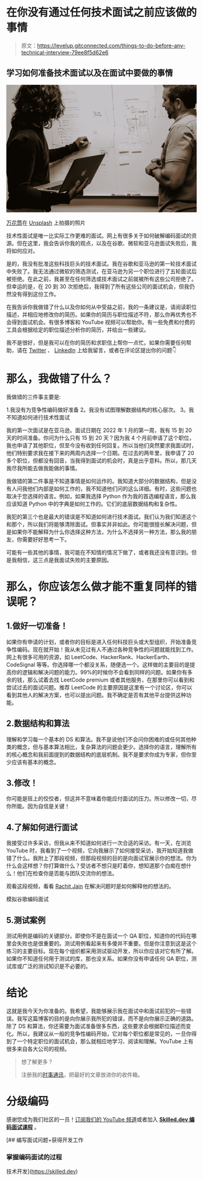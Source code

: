 # 在你没有通过任何技术面试之前应该做的事情

> 原文：<https://levelup.gitconnected.com/things-to-do-before-any-technical-interview-79ee8f5d62e6>

## 学习如何准备技术面试以及在面试中要做的事情

![](img/65af9bd5fc93d8bf4227ee3ecf2b15f1.png)

[万花筒](https://unsplash.com/@kaleidico?utm_source=medium&utm_medium=referral)在 [Unsplash](https://unsplash.com?utm_source=medium&utm_medium=referral) 上拍摄的照片

技术性面试是唯一比实际工作更难的面试。网上有很多关于如何破解编码面试的资源。但在这里，我会告诉你我的观点，以及在谷歌、微软和亚马逊面试失败后，我将如何应对。

是的，我没有批准这些科技巨头的技术面试。我在谷歌和亚马逊的第一轮技术面试中失败了。我无法通过微软的筛选测试，在亚马逊为另一个职位进行了五轮面试后被拒绝。在此之前，我甚至在任何筛选或技术面试之前就被所有这些公司拒绝了。但幸运的是，在 20 到 30 次拒绝后，我得到了所有这些公司的面试机会，但我仍然没有得到这份工作。

在我告诉你我做错了什么以及你如何从中受益之前，我的一条建议是，请阅读职位描述，并相应地修改你的简历。如果你的简历与职位描述不符，那么你再优秀也不会得到面试机会。有很多博客和 YouTube 视频可以帮助你。有一些免费和付费的工具会根据给定的职位描述分析你的简历，并给出一些建议。

我不是很好，但是我可以在你的简历和求职信上帮你一点忙。如果你需要任何帮助，请在 [Twitter](https://bit.ly/3KjwgZV) 、 [LinkedIn](https://bit.ly/3JbsPDm) 上给我留言，或者在评论区提出你的问题👇‍

# 那么，我做错了什么？

我做错的三件事主要是:

1.我没有为竞争性编码做好准备
2。我没有试图理解数据结构的核心层次。
3。我不知道如何进行技术性面试

我的第一次面试是在亚马逊。面试日期在 2022 年 1 月的第一周，我有 15 到 20 天的时间准备。你问为什么只有 15 到 20 天？因为我 4 个月前申请了这个职位，我也申请了其他职位，但至今没有收到任何回复。所以当他们突然要求我面试时，他们特别要求我在接下来的两周内选择一个日期。在过去的两年里，我申请了 20 多个职位，但都没有回音，当我得到面试的机会时，真是出乎意料。所以，那几天我尽我所能去做我能做的事情。

我做错的第二件事是不知道事情是如何运作的。我知道大部分的数据结构，但是没有人问我他们内部是如何工作的，我不知道他们问的这么详细。有时，这些问题也取决于您选择的语言。例如，如果我选择 Python 作为我的首选编程语言，那么我应该知道 Python 中的字典是如何工作的。它们的底层数据结构和复杂性。

我犯的第三个也是最大的错误是不知道如何进行技术面试。我们认为我们知道这个和那个，所以我们将能够清除面试。但事实并非如此。你可能很擅长解决问题，但是如果你不能解释为什么你选择这种方法，为什么不选择另一种方法，那么我的朋友，你需要好好思考一下。

可能有一些其他的事情，我可能在不知情的情况下做了，或者我还没有意识到。但是我相信，这三点是我面试失败的主要原因。

# 那么，你应该怎么做才能不重复同样的错误呢？

## 1.做好一切准备！

如果你有申请的计划，或者你的目标是进入任何科技巨头或大型组织，开始准备竞争性编码。现在就开始！我从未见过有人不通过各种竞争性的问题就能找到工作。网上有很多可用的资源，如 LeetCode、HackerRank、HackerEarth、CodeSignal 等等。你选择哪一个都没关系，随便选一个。这样做的主要目的是提高你的逻辑和解决问题的能力。99%的时候你不会看到同样的问题。如果你有多余的钱，那么试着去找 LeetCode premium 或者其他服务，在那里你可以看到和尝试过去的面试问题。推荐 LeetCode 的主要原因是这里有一个讨论区，你可以看到其他人的解决方案，也可以提出问题。我不确定是否有其他平台提供这种功能。

## 2.数据结构和算法

理解和学习每一个基本的 DS 和算法。我不是说他们不会问你困难的或任何其他种类的概念，但与基本算法相比，复杂算法的问题会更少。选择你的语言，理解所有的核心概念和我前面提到的数据结构的底层机制。我不是要求你成为专家，但你至少应该有基本的概念。

## 3.修改！

你可能是班上的佼佼者，但这并不意味着你能应付面试的压力。所以修改一切，尽你所能。因为自信是关键！

## 4.了解如何进行面试

我接受过许多采访，但我从来不知道如何进行一次合适的采访。有一天，在浏览 YouTube 时，我看到了一个视频，它向我展示了如何接受采访，我开始知道我做错了什么。我附上了那段视频，但那段视频的目的是向面试官展示你的想法。你为什么会这样想？你打算做什么？受访者不想只是盯着你，想知道那个白痴在想什么！他们在检查你是否能与团队交流你的想法。

观看这段视频，看看 [Rachit Jain](https://medium.com/u/d217121bc1e9?source=post_page-----79ee8f5d62e6--------------------------------) 在解决问题时是如何解释他的想法的。

模拟谷歌编码面试

## 5.测试案例

测试用例是编码的关键部分。即使你不是在面试一个 QA 职位，知道你的代码在哪里会失败也是很重要的。测试用例看起来有多傻并不重要。但是你注意到这是这个练习的主要目标。现在每个组织都采用测试驱动开发，所以你应该对它有所了解。如果你不知道任何用于测试的库，那也没关系。如果你没有申请任何 QA 职位，测试库或广泛的测试知识是不必要的。

# 结论

这就是我今天为你准备的。我希望，我能够展示我在面试中和面试前犯的一些错误。我写这篇博客的目的是向你展示我所犯的错误，而不是向你展示正确的道路。除了 DS 和算法，你还需要为面试准备很多东西，这些要求会根据职位描述而变化。所以，我建议从一般的竞争性编码开始，它对每个职位都是常见的，一旦你得到了一个特定职位的面试机会，那么就相应地学习、阅读和理解。YouTube 上有很多来自各大公司的视频。

> 想了解更多？
> 
> 注册我的[时事通讯](https://bit.ly/3Menk8Q)，把最好的文章放进你的收件箱。

# 分级编码

感谢您成为我们社区的一员！[订阅我们的 YouTube 频道](https://www.youtube.com/channel/UC3v9kBR_ab4UHXXdknz8Fbg?sub_confirmation=1)或者加入 [**Skilled.dev 编码面试课程**](https://skilled.dev/) 。

[](https://skilled.dev) [## 编写面试问题+获得开发工作

### 掌握编码面试的过程

技术开发](https://skilled.dev)